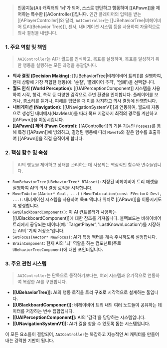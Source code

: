 > **인공지능(AI) 캐릭터의 '뇌'가 되어, 스스로 판단하고 행동하며 [[APawn]]을 제어하는 특수한 [[AController]]입니다.** 인간 플레이어의 입력을 받는 [[APlayerController]]와 달리, `AAIController`는 [[UBehaviorTree|비헤이비어 트리(Behavior Tree)]], 센서, 내비게이션 시스템 등을 사용하여 자율적으로 의사 결정을 내립니다.

### **1. 주요 역할 및 책임**
> `AAIController`는 AI가 월드를 인식하고, 목표를 설정하며, 목표를 달성하기 위한 행동을 실행하는 모든 과정을 총괄합니다.
* **의사 결정 (Decision Making):**
    [[UBehaviorTree|비헤이비어 트리]]를 실행하여, 현재 상황에 가장 적합한 행동(예: '순찰', '플레이어 추격', '엄폐')을 선택합니다.
* **월드 인식 (World Perception):**
    [[UAIPerceptionComponent]] 시스템을 사용하여 시각, 청각, 촉각 등 다양한 감각으로 주변 환경을 인지합니다. 플레이어를 보거나, 총소리를 듣거나, 피해를 입었을 때 이를 감지하고 의사 결정에 반영합니다.
* **내비게이션 (Navigation):**
    [[UNavigationSystemV1]]과 연동하여, 월드에 자동으로 생성된 내비메시(NavMesh)를 따라 목표 지점까지 최적의 경로를 계산하고 [[APawn]]을 이동시킵니다.
* **[[APawn]] 제어 (Pawn Control):**
    [[AController]]의 기본 기능인 `Possess`를 통해 특정 [[APawn]]에 빙의하고, 결정된 행동에 따라 `MoveTo`와 같은 함수를 호출하여 [[APawn]]을 직접 움직이게 합니다.

### **2. 핵심 함수 및 속성**
> AI의 행동을 제어하고 상태를 관리하는 데 사용되는 핵심적인 함수와 변수들입니다.
* `RunBehaviorTree(UBehaviorTree* BTAsset)`:
    지정된 비헤이비어 트리 애셋을 실행하여 AI의 의사 결정 로직을 시작합니다.
* `MoveToActor(AActor* Goal, ...)` / `MoveToLocation(const FVector& Dest, ...)`:
    내비게이션 시스템을 사용하여 목표 액터나 위치로 [[APawn]]을 이동시키도록 명령합니다.
* `GetBlackboardComponent()`:
    이 AI 컨트롤러가 사용하는 [[UBlackboardComponent]]에 대한 참조를 가져옵니다. 블랙보드는 비헤이비어 트리에서 공유되는 데이터(예: 'TargetPlayer', 'LastKnownLocation')를 저장하는 AI의 '기억 저장소'입니다.
* `SetFocus(AActor* NewFocus)`:
    AI가 특정 액터를 계속 주시하도록 설정합니다.
* `BrainComponent`:
    현재 AI의 '뇌' 역할을 하는 컴포넌트(주로 `UBehaviorTreeComponent`)에 대한 포인터입니다.

### **3. 주요 관련 시스템**
> `AAIController`는 단독으로 동작하기보다는, 여러 시스템과 유기적으로 연동하여 복잡한 AI를 구현합니다.
* **[[UBehaviorTree]]:**
    AI의 행동 로직을 트리 구조로 시각적으로 설계하는 툴입니다.
* **[[UBlackboardComponent]]:**
    비헤이비어 트리 내의 여러 노드들이 공유하는 데이터를 저장하는 변수 집합입니다.
* **[[UAIPerceptionComponent]]:**
    AI의 '감각'을 담당하는 시스템입니다.
* **[[UNavigationSystemV1]]:**
    AI가 길을 찾을 수 있도록 돕는 시스템입니다.

이 모든 요소들이 결합되어, `AAIController`는 복잡하고 지능적인 AI 캐릭터를 만들어내는 강력한 기반이 됩니다.